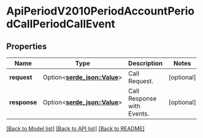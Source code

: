 # ApiPeriodV2010PeriodAccountPeriodCallPeriodCallEvent

## Properties

Name | Type | Description | Notes
------------ | ------------- | ------------- | -------------
**request** | Option<[**serde_json::Value**](.md)> | Call Request. | [optional]
**response** | Option<[**serde_json::Value**](.md)> | Call Response with Events. | [optional]

[[Back to Model list]](../README.md#documentation-for-models) [[Back to API list]](../README.md#documentation-for-api-endpoints) [[Back to README]](../README.md)


